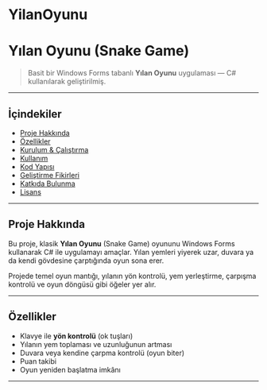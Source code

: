 # YilanOyunu

# Yılan Oyunu (Snake Game)

> Basit bir Windows Forms tabanlı **Yılan Oyunu** uygulaması — C# kullanılarak geliştirilmiş.

---

## İçindekiler

- [Proje Hakkında](#proje-hakkında)  
- [Özellikler](#özellikler)  
- [Kurulum & Çalıştırma](#kurulum--çalıştırma)  
- [Kullanım](#kullanım)  
- [Kod Yapısı](#kod-yapısı)  
- [Geliştirme Fikirleri](#geliştirme-fikirleri)  
- [Katkıda Bulunma](#katkıda-bulunma)  
- [Lisans](#lisans)  

---

## Proje Hakkında

Bu proje, klasik **Yılan Oyunu** (Snake Game) oyununu Windows Forms kullanarak C# ile uygulamayı amaçlar. Yılan yemleri yiyerek uzar, duvara ya da kendi gövdesine çarptığında oyun sona erer.

Projede temel oyun mantığı, yılanın yön kontrolü, yem yerleştirme, çarpışma kontrolü ve oyun döngüsü gibi öğeler yer alır.

---

## Özellikler

- Klavye ile **yön kontrolü** (ok tuşları)  
- Yılanın yem toplaması ve uzunluğunun artması  
- Duvara veya kendine çarpma kontrolü (oyun biter)  
- Puan takibi  
- Oyun yeniden başlatma imkânı  

---

